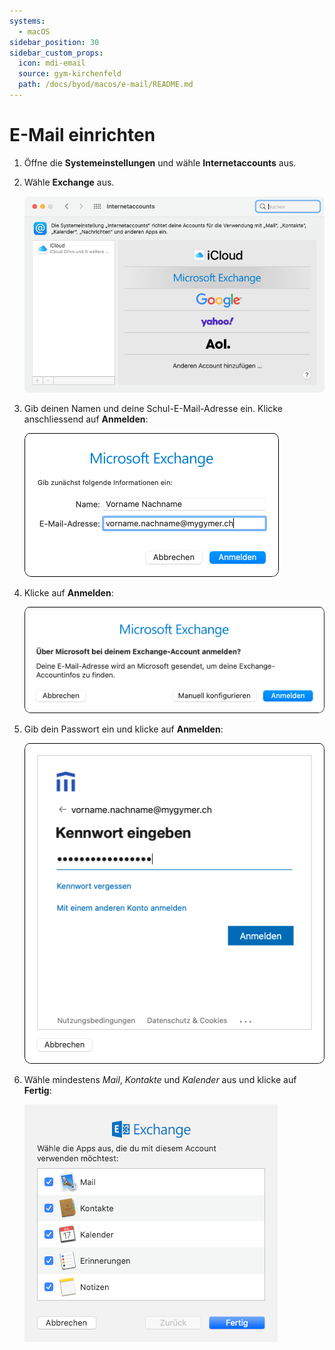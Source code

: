 ```yaml
---
systems:
  - macOS
sidebar_position: 30
sidebar_custom_props:
  icon: mdi-email
  source: gym-kirchenfeld
  path: /docs/byod/macos/e-mail/README.md
---
```


# E-Mail einrichten




1. Öffne die __Systemeinstellungen__ und wähle __Internetaccounts__ aus.

2. Wähle __Exchange__ aus.

    ![](./email-1.png)

3. Gib deinen Namen und deine Schul-E-Mail-Adresse ein. Klicke anschliessend auf __Anmelden__:

    ![](./email-2.png)

4. Klicke auf __Anmelden__:

    ![](./email-3.png)

5. Gib dein Passwort ein und klicke auf __Anmelden__:

    ![](./email-4.png)

6. Wähle mindestens _Mail_, _Kontakte_ und _Kalender_ aus und klicke auf __Fertig__:

    ![](./email-5.png)
